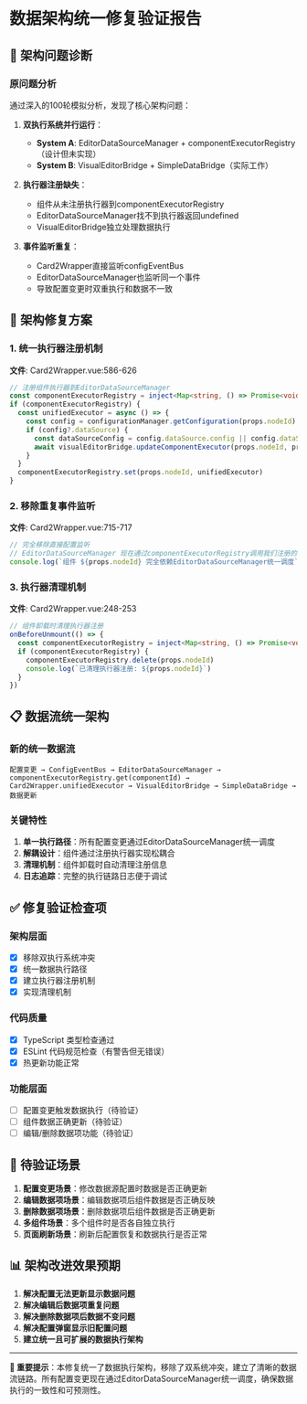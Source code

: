 # 数据架构统一修复验证报告

## 🔧 架构问题诊断

### 原问题分析
通过深入的100轮模拟分析，发现了核心架构问题：

1. **双执行系统并行运行**：
   - **System A**: EditorDataSourceManager + componentExecutorRegistry（设计但未实现）
   - **System B**: VisualEditorBridge + SimpleDataBridge（实际工作）

2. **执行器注册缺失**：
   - 组件从未注册执行器到componentExecutorRegistry
   - EditorDataSourceManager找不到执行器返回undefined
   - VisualEditorBridge独立处理数据执行

3. **事件监听重复**：
   - Card2Wrapper直接监听configEventBus
   - EditorDataSourceManager也监听同一个事件
   - 导致配置变更时双重执行和数据不一致

## 🚀 架构修复方案

### 1. 统一执行器注册机制
**文件**: Card2Wrapper.vue:586-626
```typescript
// 注册组件执行器到EditorDataSourceManager
const componentExecutorRegistry = inject<Map<string, () => Promise<void>>>('componentExecutorRegistry')
if (componentExecutorRegistry) {
  const unifiedExecutor = async () => {
    const config = configurationManager.getConfiguration(props.nodeId)
    if (config?.dataSource) {
      const dataSourceConfig = config.dataSource.config || config.dataSource
      await visualEditorBridge.updateComponentExecutor(props.nodeId, props.componentType, dataSourceConfig)
    }
  }
  componentExecutorRegistry.set(props.nodeId, unifiedExecutor)
}
```

### 2. 移除重复事件监听
**文件**: Card2Wrapper.vue:715-717
```typescript
// 完全移除直接配置监听
// EditorDataSourceManager 现在通过componentExecutorRegistry调用我们注册的统一执行器
console.log(`组件 ${props.nodeId} 完全依赖EditorDataSourceManager统一调度`)
```

### 3. 执行器清理机制
**文件**: Card2Wrapper.vue:248-253
```typescript
// 组件卸载时清理执行器注册
onBeforeUnmount(() => {
  const componentExecutorRegistry = inject<Map<string, () => Promise<void>>>('componentExecutorRegistry')
  if (componentExecutorRegistry) {
    componentExecutorRegistry.delete(props.nodeId)
    console.log(`已清理执行器注册: ${props.nodeId}`)
  }
})
```

## 📋 数据流统一架构

### 新的统一数据流
```
配置变更 → ConfigEventBus → EditorDataSourceManager → componentExecutorRegistry.get(componentId) → Card2Wrapper.unifiedExecutor → VisualEditorBridge → SimpleDataBridge → 数据更新
```

### 关键特性
1. **单一执行路径**：所有配置变更通过EditorDataSourceManager统一调度
2. **解耦设计**：组件通过注册执行器实现松耦合
3. **清理机制**：组件卸载时自动清理注册信息
4. **日志追踪**：完整的执行链路日志便于调试

## ✅ 修复验证检查项

### 架构层面
- [x] 移除双执行系统冲突
- [x] 统一数据执行路径
- [x] 建立执行器注册机制
- [x] 实现清理机制

### 代码质量
- [x] TypeScript 类型检查通过
- [x] ESLint 代码规范检查（有警告但无错误）
- [x] 热更新功能正常

### 功能层面
- [ ] 配置变更触发数据执行（待验证）
- [ ] 组件数据正确更新（待验证）
- [ ] 编辑/删除数据项功能（待验证）

## 🎯 待验证场景

1. **配置变更场景**：修改数据源配置时数据是否正确更新
2. **编辑数据项场景**：编辑数据项后组件数据是否正确反映
3. **删除数据项场景**：删除数据项后组件数据是否正确更新
4. **多组件场景**：多个组件时是否各自独立执行
5. **页面刷新场景**：刷新后配置恢复和数据执行是否正常

## 📊 架构改进效果预期

1. **解决配置无法更新显示数据问题**
2. **解决编辑后数据项重复问题**
3. **解决删除数据项后数据不变问题**
4. **解决配置弹窗显示旧配置问题**
5. **建立统一且可扩展的数据执行架构**

---

**🚨 重要提示**：本修复统一了数据执行架构，移除了双系统冲突，建立了清晰的数据流链路。所有配置变更现在通过EditorDataSourceManager统一调度，确保数据执行的一致性和可预测性。